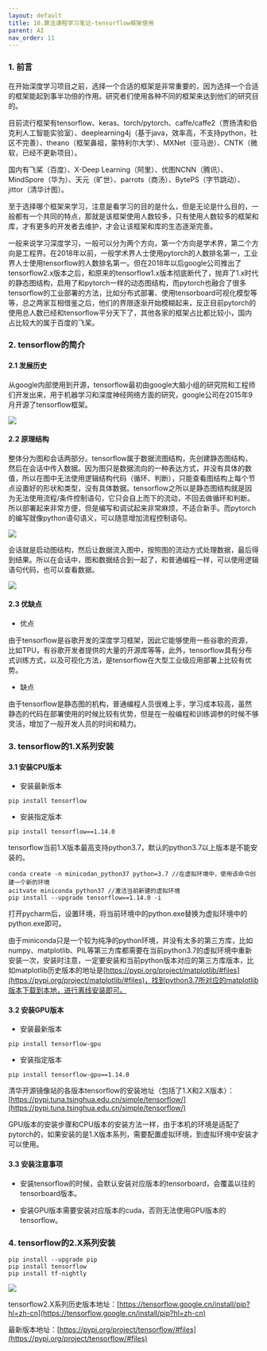 ```yaml
---
layout: default
title: 10.算法课程学习笔记-tensorflow框架使用
parent: AI
nav_order: 11
---
```


### 1. 前言

在开始深度学习项目之前，选择一个合适的框架是非常重要的，因为选择一个合适的框架能起到事半功倍的作用。研究者们使用各种不同的框架来达到他们的研究目的。

目前流行框架有tensorflow、keras、torch/pytorch、caffe/caffe2（贾扬清和伯克利人工智能实验室）、deeplearning4j（基于java，效率高，不支持python，社区不完善）、theano（框架鼻祖，蒙特利尔大学）、MXNet（亚马逊）、CNTK（微软，已经不更新项目）。

国内有飞桨（百度）、X-Deep Learning（阿里）、优图NCNN（腾讯）、MindSpore（华为）、天元（旷世）、parrots（商汤）、BytePS（字节跳动）、jittor（清华计图）。

至于选择哪个框架来学习，注意是看学习的目的是什么，但是无论是什么目的，一般都有一个共同的特点，那就是该框架使用人数较多，只有使用人数较多的框架和库，才有更多的开发者去维护，才会让该框架和库的生态逐渐完善。

一般来说学习深度学习，一般可以分为两个方向，第一个方向是学术界，第二个方向是工程界。在2018年以前，一般学术界人士使用pytorch的人数排名第一，工业界人士使用tensorflow的人数排名第一。但在2018年以后google公司推出了tensorflow2.x版本之后，和原来的tensorflow1.x版本彻底断代了，抛弃了1.x时代的静态图结构，启用了和pytorch一样的动态图结构，而pytorch也融合了很多tensorflow的工业部署的方法，比如分布式部署、使用tensorboard可视化模型等等，总之两家互相借鉴之后，他们的界限逐渐开始模糊起来，反正目前pytorch的使用总人数已经和tensorflow平分天下了，其他各家的框架占比都比较小，国内占比较大的属于百度的飞桨。

### 2. tensorflow的简介

#### 2.1 发展历史

从google内部使用到开源，tensorflow最初由google大脑小组的研究院和工程师们开发出来，用于机器学习和深度神经网络方面的研究，google公司在2015年9月开源了tensorflow框架。

![](../../assets/images/AI/attachments/10.算法课程学习笔记-tensorflow框架使用_image_0.png)

#### 2.2 原理结构

整体分为图和会话两部分。tensorflow属于数据流图结构，先创建静态图结构，然后在会话中传入数据。因为图只是数据流向的一种表达方式，并没有具体的数值，所以在图中无法使用逻辑结构代码（循环、判断），只能查看图结构上每个节点设置好的形状和类型，没有具体数据。tensorflow之所以是静态图结构就是因为无法使用流程/条件控制语句，它只会自上而下的流动，不回去做循环和判断。所以部署起来非常方便，但是编写和调试起来非常麻烦，不适合新手。而pytorch的编写就像python语句语义，可以随意增加流程控制语句。

![](../../assets/images/AI/attachments/10.算法课程学习笔记-tensorflow框架使用_image_1.png)

会话就是启动图结构，然后让数据流入图中，按照图的流动方式处理数据，最后得到结果。所以在会话中，图和数据结合到一起了，和普通编程一样，可以使用逻辑语句代码，也可以查看数据。

![](../../assets/images/AI/attachments/10.算法课程学习笔记-tensorflow框架使用_image_2.png)

#### 2.3 优缺点

- 优点

由于tensorflow是谷歌开发的深度学习框架，因此它能够使用一些谷歌的资源，比如TPU，有谷歌开发者提供的大量的开源库等等，此外，tensorflow具有分布式训练方式，以及可视化方法，是tensorflow在大型工业级应用部署上比较有优势。

- 缺点

由于tensorflow是静态图的机构，普通编程人员很难上手，学习成本较高，虽然静态的代码在部署使用的时候比较有优势，但是在一般编程和训练调参的时候不够灵活，增加了一般开发人员的时间和精力。

### 3. tensorflow的1.X系列安装

#### 3.1 安装CPU版本

- 安装最新版本

```shell
pip install tensorflow
```

- 安装指定版本

```shell
pip install tensorflow==1.14.0
```

tensorflow当前1.X版本最高支持python3.7，默认的python3.7以上版本是不能安装的。

```shell
conda create -n minicodan_python37 python=3.7 //在虚拟环境中，使用该命令创建一个新的环境
acitvate miniconda_python37 //激活当前新建的虚拟环境
pip install --upgrade tensorflow==1.14.0 -i 
```

打开pycharm后，设置环境，将当前环境中的python.exe替换为虚拟环境中的python.exe即可。

由于miniconda只是一个较为纯净的python环境，并没有太多的第三方库，比如numpy、matplotlib、PIL等第三方库都需要在当前python3.7的虚拟环境中重新安装一次，安装时注意，一定要安装和当前python版本对应的第三方库版本，比如matplotlib历史版本的地址是[https://pypi.org/project/matplotlib/#files](https://pypi.org/project/matplotlib/#files)，找到python3.7所对应的matplotlib版本下载到本地，进行离线安装即可。

#### 3.2 安装GPU版本

- 安装最新版本

```shell
pip install tensorflow-gpu
```

- 安装指定版本

```shell
pip install tensorflow-gpu==1.14.0
```

清华开源镜像站的各版本tensorflow的安装地址（包括了1.X和2.X版本）：[https://pypi.tuna.tsinghua.edu.cn/simple/tensorflow/](https://pypi.tuna.tsinghua.edu.cn/simple/tensorflow/)

GPU版本的安装步骤和CPU版本的安装方法一样，由于本机的环境是适配了pytorch的，如果安装的是1.X版本系列，需要配置虚拟环境，到虚拟环境中安装才可以使用。

#### 3.3 安装注意事项

- 安装tensorflow的时候，会默认安装对应版本的tensorboard，会覆盖以往的tensorboard版本。

- 安装GPU版本需要安装对应版本的cuda，否则无法使用GPU版本的tensorflow。

### 4. tensorflow的2.X系列安装

```
pip install --upgrade pip
pip install tensorflow
pip install tf-nightly
```

![](../../assets/images/AI/attachments/10.算法课程学习笔记-tensorflow框架使用_image_3.png)

tensorflow2.X系列历史版本地址：[https://tensorflow.google.cn/install/pip?hl=zh-cn](https://tensorflow.google.cn/install/pip?hl=zh-cn)

最新版本地址：[https://pypi.org/project/tensorflow/#files](https://pypi.org/project/tensorflow/#files)